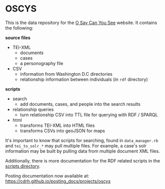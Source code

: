# OSCYS

This is the data repository for the [O Say Can You See](https://earlywashingtondc.org/) website. It contains the following:

__source files__

- TEI-XML
  - documents
  - cases
  - a personography file
- CSV
  - information from Washington D.C directories
  - relationship information between individuals (in `rdf` directory)

__scripts__

- search
  - add documents, cases, and people into the search results
- relationship queries
  - turn relationship CSV into TTL file for querying with RDF / SPARQL
- html
  - transforms TEI-XML into HTML files
  - transforms CSVs into geoJSON for maps

It's important to know that scripts for searching, found in `data_manager.rb` and `tei_to_solr_*` may pull multiple files. For example, a case's solr information may be built by pulling data from multiple document XML files.

Additionally, there is more documentation for the RDF related scripts in the [scripts directory](/scripts/README.md).

Posting documentation now available at: https://cdrh.github.io/posting_docs/projects/oscys
